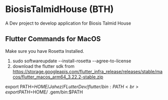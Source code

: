 # BiosisTalmidHouse (BTH)

 A Dev project to develop application for Biosis Talmid House

## Flutter Commands for MacOS

Make sure you have Rosetta Installed.
1. sudo softwareupdate --install-rosetta --agree-to-license <br>
2. download the flutter sdk from <href>https://storage.googleapis.com/flutter_infra_release/releases/stable/macos/flutter_macos_arm64_3.22.2-stable.zip<href>

export PATH=$HOME/Jahez/FLutterDev/flutter/bin:PATH <br>
export PATH=$HOME/ .gem/bin:$PATH<br>
